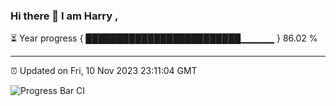 ### Hi there 👋 I am Harry , 

⏳ Year progress { █████████████████████████▁▁▁▁▁ } 86.02 %

---

⏰ Updated on Fri, 10 Nov 2023 23:11:04 GMT

![Progress Bar CI](https://github.com/duykhang68/duykhang68/workflows/Progress%20Bar%20CI/badge.svg)
